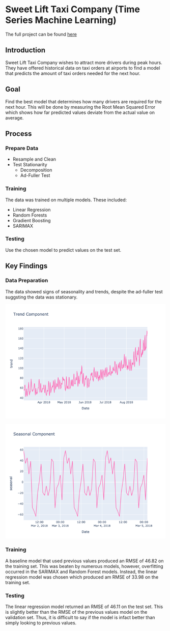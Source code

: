 # Sweet Lift Taxi Company (Time Series Machine Learning)

The full project can be found [here](taxi-time.ipynb)

## Introduction

Sweet Lift Taxi Company wishes to attract more drivers during peak hours. They have offered historical data on taxi orders at airports to find a model that predicts the amount of taxi orders needed for the next hour.

## Goal

Find the best model that determines how many drivers are required for the next hour. This will be done by measuring the Root Mean Squared Error which shows how far predicted values deviate from the actual value on average.

## Process

### Prepare Data

- Resample and Clean
- Test Stationarity
    - Decomposition
    - Ad-Fuller Test

### Training
The data was trained on multiple models. These included:

- Linear Regression
- Random Forests
- Gradient Boosting
- SARIMAX

### Testing

Use the chosen model to predict values on the test set.

## Key Findings

### Data Preparation

The data showed signs of seasonality and trends, despite the ad-fuller test suggsting the data was stationary.

![trend](pics/trend_component.png)

![seasonality](pics/seasonality_component.png)

### Training

A baseline model that used previous values produced an RMSE of 46.82 on the training set. This was beaten by numerous models, however, overfitting occurred in the SARIMAX and Random Forest models. Instead, the linear regression model was chosen which produced am RMSE of 33.98 on the training set.

### Testing

The linear regression model returned an RMSE of 46.11 on the test set. This is slightly better than the RMSE of the previous values model on the validation set. Thus, it is difficult to say if the model is infact better than simply looking to previous values.